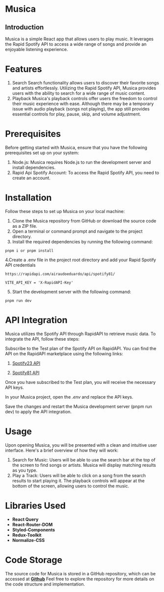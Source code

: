 # Musica

## Introduction

Musica is a simple React app that allows users to play music. It leverages the Rapid Spotify API to access a wide range of songs and provide an enjoyable listening experience.

# Features

1. Search
   Search functionality allows users to discover their favorite songs and artists effortlessly. Utilizing the Rapid Spotify API, Musica provides users with the ability to search for a wide range of music content.
2. Playback
   Musica's playback controls offer users the freedom to control their music experience with ease. Although there may be a temporary issue with audio playback (songs not playing), the app still provides essential controls for play, pause, skip, and volume adjustment.

# Prerequisites

Before getting started with Musica, ensure that you have the following prerequisites set up on your system:

1. Node.js: Musica requires Node.js to run the development server and install dependencies.
2. Rapid Api Spotify Account: To access the Rapid Spotify API, you need to create an account.

# Installation

Follow these steps to set up Musica on your local machine:

1. Clone the Musica repository from GitHub or download the source code as a ZIP file.
2. Open a terminal or command prompt and navigate to the project directory.
3. Install the required dependencies by running the following command:

```
pnpm i or pnpm install
```

4.Create a .env file in the project root directory and add your Rapid Spotify API credentials

```
https://rapidapi.com/airaudoeduardo/api/spotify81/

VITE_API_KEY = 'X-RapidAPI-Key'

```

5. Start the development server with the following command:

```
pnpm run dev
```

# API Integration

Musica utilizes the Spotify API through RapidAPI to retrieve music data. To integrate the API, follow these steps:

Subscribe to the Test plan of the Spotify API on RapidAPI. You can find the API on the RapidAPI marketplace using the following links:

1. <a href="https://rapidapi.com/Glavier/api/spotify23/">Spotify23 API</a>

2. <a href="https://rapidapi.com/airaudoeduardo/api/spotify81/">Spotify81 API</a>

Once you have subscribed to the Test plan, you will receive the necessary API keys.

In your Musica project, open the _.env_ and replace the API keys.

Save the changes and restart the Musica development server (pnpm run dev) to apply the API integration.

# Usage

Upon opening Musica, you will be presented with a clean and intuitive user interface. Here's a brief overview of how they will work:

1. Search for Music: Users will be able to use the search bar at the top of the screen to find songs or artists. Musica will display matching results as you type.
2. Play a Track: Users will be able to click on a song from the search results to start playing it. The playback controls will appear at the bottom of the screen, allowing users to control the music.

# Libraries Used

- **React Query**
- **React-Router-DOM**
- **Styled-Components**
- **Redux-Toolkit**
- **Normalize-CSS**

# Code Storage

The source code for Musica is stored in a GitHub repository, which can be accessed at <a href="https://github.com/antomuangigitau/Musica">**Github**</a> Feel free to explore the repository for more details on the code structure and implementation.
